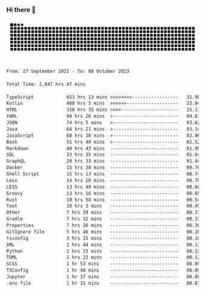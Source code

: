 ### Hi there 👋

<picture>
  <source media="(prefers-color-scheme: dark)" srcset="https://raw.githubusercontent.com/heyline/heyline/output/github-contribution-grid-snake-dark.svg">
  <source media="(prefers-color-scheme: light)" srcset="https://raw.githubusercontent.com/heyline/heyline/output/github-contribution-grid-snake.svg">
  <img alt="github contribution grid snake animation" src="https://raw.githubusercontent.com/heyline/heyline/output/github-contribution-grid-snake.svg">
</picture>

<!--START_SECTION:waka-->

```txt
From: 27 September 2022 - To: 08 October 2023

Total Time: 2,047 hrs 47 mins

TypeScript            653 hrs 13 mins >>>>>>>>-----------------   31.90 %
Kotlin                488 hrs 5 mins  >>>>>>-------------------   23.84 %
HTML                  310 hrs 35 mins >>>>---------------------   15.17 %
YAML                  94 hrs 26 mins  >------------------------   04.61 %
JSON                  74 hrs 5 mins   >------------------------   03.62 %
Java                  64 hrs 21 mins  >------------------------   03.14 %
JavaScript            60 hrs 38 mins  >------------------------   02.96 %
Bash                  51 hrs 40 mins  >------------------------   02.52 %
Markdown              40 hrs 43 mins  -------------------------   01.99 %
SQL                   33 hrs 35 mins  -------------------------   01.64 %
GraphQL               29 hrs 33 mins  -------------------------   01.44 %
Docker                15 hrs 38 mins  -------------------------   00.76 %
Shell Script          15 hrs 13 mins  -------------------------   00.74 %
Less                  14 hrs 20 mins  -------------------------   00.70 %
LESS                  13 hrs 49 mins  -------------------------   00.68 %
Groovy                13 hrs 16 mins  -------------------------   00.65 %
Rust                  10 hrs 58 mins  -------------------------   00.54 %
Text                  10 hrs 3 mins   -------------------------   00.49 %
Other                 7 hrs 39 mins   -------------------------   00.37 %
Gradle                7 hrs 32 mins   -------------------------   00.37 %
Properties            7 hrs 26 mins   -------------------------   00.36 %
GitIgnore file        5 hrs 46 mins   -------------------------   00.28 %
tsconfig              3 hrs 15 mins   -------------------------   00.16 %
XML                   2 hrs 44 mins   -------------------------   00.13 %
Python                2 hrs 33 mins   -------------------------   00.13 %
TOML                  2 hrs 22 mins   -------------------------   00.12 %
SCSS                  1 hr 53 mins    -------------------------   00.09 %
TSConfig              1 hr 48 mins    -------------------------   00.09 %
Jupyter               1 hr 37 mins    -------------------------   00.08 %
.env file             1 hr 31 mins    -------------------------   00.07 %
```

<!--END_SECTION:waka-->

